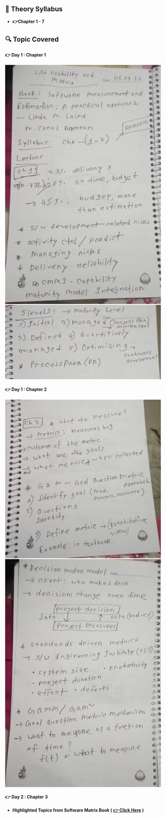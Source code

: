 ## 🍂 Theory Syllabus

- **👉Chapter 1 - 7**


## 🔍 Topic Covered

#### 👉 Day 1 : Chapter 1

![](Lecture/1.jpg)
![](Lecture/1s.jpg)

#### 👉 Day 1 : Chapter 2

![](Lecture/2.jpg)
![](Lecture/2s.jpg)

#### 👉 Day 2 : Chapter 3

- **Highlighted Topics from Software Matrix Book ( [👉 Click Here](./software%20matrix.pdf) )**

